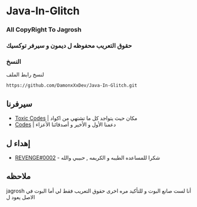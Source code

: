 # Java-In-Glitch

### All CopyRight To Jagrosh

### حقوق التعريب محفوظه ل ديمون و سيرفر توكسيك

### النسخ

لنسخ رابط الملف

```
https://github.com/DamonxXxDev/Java-In-Glitch.git
```

## سيرفرنا

* [Toxic Codes](https://discord.gg/QmqsvCM) | مكان حيث يتواجد  كل ما تشتهي من اكواد 
* [Codes](https://discord.gg/Gqg4zg) | دعمنا الأول و الأخير و أصدقائنا الأعزاء

## إهداء ل 

* [REVENGE#0002]() - شكرا للمساعده الطيبه و الكريمه , حبيبي والله 

## ملاحظه

jagrosh أنا لست صانع البوت و للتأكيد مره اخرى حقوق التعريب فقط لي أما البوت في الاصل يعود ل 
